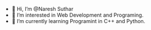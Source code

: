 - 👋 Hi, I’m @Naresh Suthar
- 👀 I’m interested in Web Development and Programing.
- 🌱 I’m currently learning Programint in C++ and Python.
<!--- - 💞️ I’m looking to collaborate on ...
- 📫 How to reach me ...--->

<!---
NareshSuthar-1/NareshSuthar-1 is a ✨ special ✨ repository because its `README.md` (this file) appears on your GitHub profile.
You can click the Preview link to take a look at your changes.
--->
